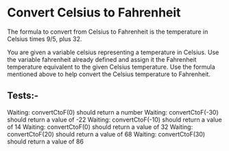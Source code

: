 # Convert Celsius to Fahrenheit

The formula to convert from Celsius to Fahrenheit is the temperature in Celsius times 9/5, plus 32.

You are given a variable celsius representing a temperature in Celsius. Use the variable fahrenheit already defined and assign it the Fahrenheit temperature equivalent to the given Celsius temperature. Use the formula mentioned above to help convert the Celsius temperature to Fahrenheit.

## Tests:-

Waiting: convertCtoF(0) should return a number
Waiting: convertCtoF(-30) should return a value of -22
Waiting: convertCtoF(-10) should return a value of 14
Waiting: convertCtoF(0) should return a value of 32
Waiting: convertCtoF(20) should return a value of 68
Waiting: convertCtoF(30) should return a value of 86
